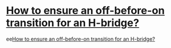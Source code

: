 # [How to ensure an off-before-on transition for an H-bridge?](https://electronics.stackexchange.com/questions/379279/how-to-ensure-an-off-before-on-transition-for-an-h-bridge)

ee[How to ensure an off-before-on transition for an H-bridge?](https://electronics.stackexchange.com/questions/379279/how-to-ensure-an-off-before-on-transition-for-an-h-bridge)